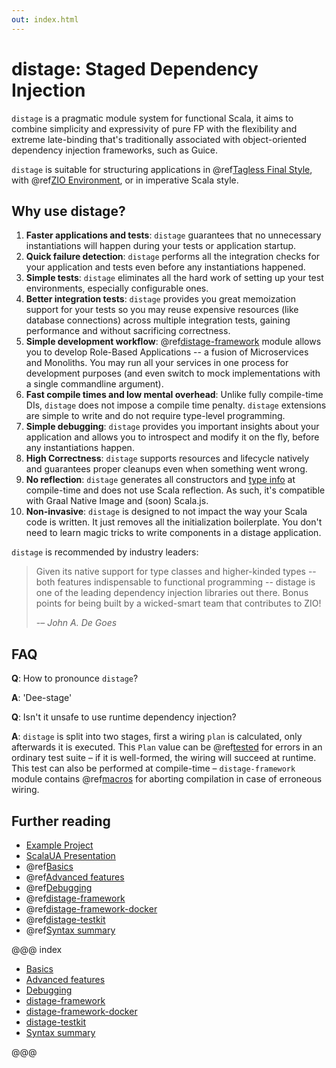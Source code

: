 ```yaml
---
out: index.html
---
```


distage: Staged Dependency Injection
====================================

`distage` is a pragmatic module system for functional Scala, it aims to combine simplicity and expressivity of pure FP
with the flexibility and extreme late-binding that's traditionally associated with object-oriented dependency injection frameworks, such as Guice.

`distage` is suitable for structuring applications in @ref[Tagless Final Style](basics.md#tagless-final-style),
with @ref[ZIO Environment](basics.md#auto-traits), or in imperative Scala style.

Why use distage?
-------------------

1. **Faster applications and tests**:
    `distage` guarantees that no unnecessary instantiations will happen during your tests or application startup.
2. **Quick failure detection**:
    `distage` performs all the integration checks for your application and tests even before any instantiations happened.    
3. **Simple tests**:
    `distage` eliminates all the hard work of setting up your test environments, especially configurable ones.
4. **Better integration tests**:
    `distage` provides you great memoization support for your tests so you may reuse expensive resources (like database connections) across multiple
    integration tests, gaining performance and without sacrificing correctness.
5. **Simple development workflow**:
    @ref[distage-framework](distage-framework.md) module allows you to develop Role-Based Applications -- a fusion of Microservices and Monoliths.
     You may run all your services in one process for development purposes (and even switch to mock implementations with a single commandline argument).
6. **Fast compile times and low mental overhead**:
    Unlike fully compile-time DIs, `distage` does not impose a compile time penalty.
    `distage` extensions are simple to write and do not require type-level programming.
7. **Simple debugging**:
    `distage` provides you important insights about your application and allows you to introspect and modify it on the fly, 
    before any instantiations happen.
8. **High Correctness**:
    `distage` supports resources and lifecycle natively and guarantees proper cleanups even when something went wrong.
9. **No reflection**:
    `distage` generates all constructors and [type info](https://blog.7mind.io/lightweight-reflection.html) at compile-time and does not use Scala reflection.
    As such, it's compatible with Graal Native Image and (soon) Scala.js.
10. **Non-invasive**:
    `distage` is designed to not impact the way your Scala code is written. 
    It just removes all the initialization boilerplate.
    You don't need to learn magic tricks to write components in a distage application.

`distage` is recommended by industry leaders:

> Given its native support for type classes and higher-kinded types -- both features indispensable to functional programming -- distage is one of the leading dependency injection libraries out there. Bonus points for being built by a wicked-smart team that contributes to ZIO! 
> 
> -– *John A. De Goes*

FAQ
---

**Q**: How to pronounce `distage`?

**A**: 'Dee-stage'

**Q**: Isn't it unsafe to use runtime dependency injection?

**A**: `distage` is split into two stages, first a wiring `plan` is calculated, only afterwards it is executed. This `Plan`
value can be @ref[tested](debugging.md#testing-plans) for errors in an ordinary test suite – if it is well-formed, the wiring
will succeed at runtime. This test can also be performed at compile-time – `distage-framework` module contains
@ref[macros](distage-framework.md#compile-time-checks) for aborting compilation in case of erroneous wiring.

Further reading
---------------

- [Example Project](https://github.com/7mind/distage-livecode)
- [ScalaUA Presentation](https://www.slideshare.net/7mind/scalaua-distage-staged-dependency-injection)
- @ref[Basics](basics.md)
- @ref[Advanced features](advanced-features.md)
- @ref[Debugging](debugging.md)
- @ref[distage-framework](distage-framework.md)
- @ref[distage-framework-docker](distage-framework-docker.md)
- @ref[distage-testkit](distage-testkit.md)
- @ref[Syntax summary](reference.md)

@@@ index

* [Basics](basics.md)
* [Advanced features](advanced-features.md)
* [Debugging](debugging.md)
* [distage-framework](distage-framework.md)
* [distage-framework-docker](distage-framework-docker.md)
* [distage-testkit](distage-testkit.md)
* [Syntax summary](reference.md)

@@@
